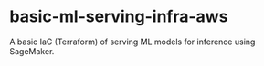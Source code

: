 # basic-ml-serving-infra-aws
A basic IaC (Terraform) of serving ML models for inference using SageMaker. 
